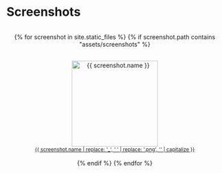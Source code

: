 # Screenshots

<div align=center style="display: flex; flex-wrap: wrap; justify-content: center; gap: 1rem;">

{% for screenshot in site.static_files %}
{% if screenshot.path contains "assets/screenshots" %}
<div style="display: flex; flex-direction: column; align-items: center; gap: 0.5rem;">
<a href="{{ screenshot.path | relative_url }}">
<img src="{{ screenshot.path | relative_url }}" alt="{{ screenshot.name }}" width=200>
<br/><small>{{ screenshot.name | replace: '_', ' ' | replace: '.png', '' | capitalize }}</small>
</a>
</div>
{% endif %}
{% endfor %}
</div>
